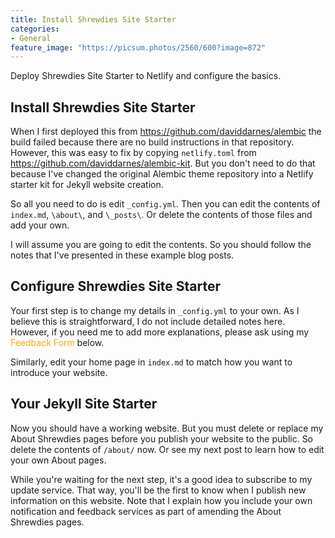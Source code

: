 ```yaml
---
title: Install Shrewdies Site Starter
categories:
- General
feature_image: "https://picsum.photos/2560/600?image=872"
---
```


Deploy Shrewdies Site Starter to Netlify and configure the basics.

<!-- more -->

##  Install Shrewdies Site Starter
When I first deployed this from https://github.com/daviddarnes/alembic the build failed because there are no build instructions in that repository. However, this was easy to fix by copying ```netlify.toml``` from https://github.com/daviddarnes/alembic-kit. But you don't need to do that because I've changed the original Alembic theme repository into a Netlify starter kit for Jekyll website creation.

So all you need to do is edit ```_config.yml```. Then you can edit the contents of ```index.md```, ```\about\```, and ```\_posts\```. Or delete the contents of those files and add your own.

I will assume you are going to edit the contents. So you should follow the notes that I've presented in these example blog posts.

##  Configure Shrewdies Site Starter
Your first step is to change my details in ```_config.yml``` to your own. As I believe this is straightforward, I do not include detailed notes here. However, if you need me to add more explanations, please ask using my <span style="color:orange">Feedback Form</span> below.

Similarly, edit your home page in ```index.md``` to match how you want to introduce your website.

##  Your Jekyll Site Starter
Now you should have a working website. But you must delete or replace my About Shrewdies pages before you publish your website to the public. So delete the contents of ```/about/``` now. Or see my next post to learn how to edit your own About pages.

While you're waiting for the next step, it's a good idea to subscribe to my update service. That way, you'll be the first to know when I publish new information on this website. Note that I explain how you include your own notification and feedback services as part of amending the About Shrewdies pages.
